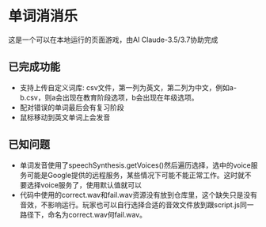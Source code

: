 # 单词消消乐
这是一个可以在本地运行的页面游戏，由AI Claude-3.5/3.7协助完成

## 已完成功能
- 支持上传自定义词库: csv文件，第一列为英文，第二列为中文，例如a-b.csv，则a会出现在教育阶段选项，b会出现在年级选项。
- 配对错误的单词最后会有复习阶段
- 鼠标移动到英文单词上会发音

## 已知问题
- 单词发音使用了speechSynthesis.getVoices()然后遍历选择，选中的voice服务可能是Google提供的远程服务，某些情况下可能不能正常工作。这时就不要选择voice服务了，使用默认值就可以
- 代码中使用的correct.wav和fail.wav资源没有放到仓库里，这个缺失只是没有音效，不影响运行。玩家也可以自行选择合适的音效文件放到跟script.js同一路径下，命名为correct.wav何fail.wav。
